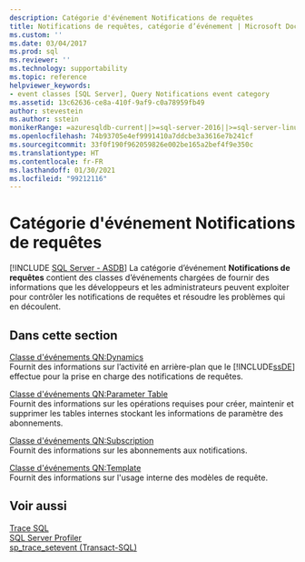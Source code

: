 ```yaml
---
description: Catégorie d'événement Notifications de requêtes
title: Notifications de requêtes, catégorie d’événement | Microsoft Docs
ms.custom: ''
ms.date: 03/04/2017
ms.prod: sql
ms.reviewer: ''
ms.technology: supportability
ms.topic: reference
helpviewer_keywords:
- event classes [SQL Server], Query Notifications event category
ms.assetid: 13c62636-ce8a-410f-9af9-c0a78959fb49
author: stevestein
ms.author: sstein
monikerRange: =azuresqldb-current||>=sql-server-2016||>=sql-server-linux-2017||=azuresqldb-mi-current
ms.openlocfilehash: 74b93705e4ef9991410a7ddcbe3a3616e7b241cf
ms.sourcegitcommit: 33f0f190f962059826e002be165a2bef4f9e350c
ms.translationtype: HT
ms.contentlocale: fr-FR
ms.lasthandoff: 01/30/2021
ms.locfileid: "99212116"
---
```

# <a name="query-notifications-event-category"></a>Catégorie d'événement Notifications de requêtes
[!INCLUDE [SQL Server - ASDB](../../includes/applies-to-version/sql-asdb.md)]
   La catégorie d’événement **Notifications de requêtes** contient des classes d’événements chargées de fournir des informations que les développeurs et les administrateurs peuvent exploiter pour contrôler les notifications de requêtes et résoudre les problèmes qui en découlent.  
  
## <a name="in-this-section"></a>Dans cette section  
 [Classe d'événements QN:Dynamics](../../relational-databases/event-classes/qn-dynamics-event-class.md)  
 Fournit des informations sur l’activité en arrière-plan que le [!INCLUDE[ssDE](../../includes/ssde-md.md)] effectue pour la prise en charge des notifications de requêtes.  
  
 [Classe d'événements QN:Parameter Table](../../relational-databases/event-classes/qn-parameter-table-event-class.md)  
 Fournit des informations sur les opérations requises pour créer, maintenir et supprimer les tables internes stockant les informations de paramètre des abonnements.  
  
 [Classe d'événements QN:Subscription](../../relational-databases/event-classes/qn-subscription-event-class.md)  
 Fournit des informations sur les abonnements aux notifications.  
  
 [Classe d'événements QN:Template](../../relational-databases/event-classes/qn-template-event-class.md)  
 Fournit des informations sur l'usage interne des modèles de requête.  
  
## <a name="see-also"></a>Voir aussi  
 [Trace SQL](../../relational-databases/sql-trace/sql-trace.md)   
 [SQL Server Profiler](../../tools/sql-server-profiler/sql-server-profiler.md)   
 [sp_trace_setevent &#40;Transact-SQL&#41;](../../relational-databases/system-stored-procedures/sp-trace-setevent-transact-sql.md)  
  
  

